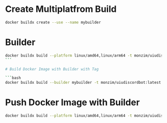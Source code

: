 # Create Multiplatfrom Build

```bash
docker buildx create --use --name mybuilder
```

# Builder

````bash
docker buildx build --platform linux/amd64,linux/arm64 -t monzim/uiudiscordbot:1.0.2 -f docker/Dockerfile . --push
```

# Build Docker Image with Builder with Tag

```bash
docker buildx build --builder mybuilder -t monzim/uiudiscordbot:latest -t monzim/uiudiscordbot:latest -f docker/Dockerfile .
````

# Push Docker Image with Builder

```bash
docker buildx build --platform linux/amd64,linux/arm64 -t monzim/uiudiscordbot:1.0.2 -f docker/Dockerfile . --push
```
